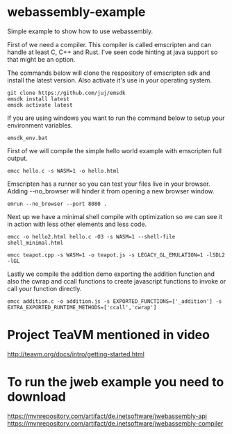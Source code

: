 # webassembly-example

Simple example to show how to use webassembly.

First of we need a compiler. This compiler is called emscripten and can handle at least C, C++ and Rust. I've seen code hinting at java support so that might be an option.

The commands below will clone the respository of emscripten sdk and install the latest version. Also activate it's use in your operating system.
```
git clone https://github.com/juj/emsdk
emsdk install latest
emsdk activate latest
```

If you are using windows you want to run the command below to setup your environment variables.
```
emsdk_env.bat
```

First of we will compile the simple hello world example with emscripten full output.
```
emcc hello.c -s WASM=1 -o hello.html
```

Emscripten has a runner so you can test your files live in your browser. Adding --no_browser will hinder it from opening a new browser window.
```
emrun --no_browser --port 8080 .
```

Next up we have a minimal shell compile with optimization so we can see it in action with less other elements and less code.
```
emcc -o hello2.html hello.c -O3 -s WASM=1 --shell-file shell_minimal.html
```

```
emcc teapot.cpp -s WASM=1 -o teapot.js -s LEGACY_GL_EMULATION=1 -lSDL2 -lGL
```

Lastly we compile the addition demo exporting the addition function and also the cwrap and ccall functions to create javascript functions to invoke or call your function directly.
```
emcc addition.c -o addition.js -s EXPORTED_FUNCTIONS=['_addition'] -s EXTRA_EXPORTED_RUNTIME_METHODS=['ccall','cwrap']
```

# Project TeaVM mentioned in video

http://teavm.org/docs/intro/getting-started.html

# To run the jweb example you need to download

https://mvnrepository.com/artifact/de.inetsoftware/jwebassembly-api
https://mvnrepository.com/artifact/de.inetsoftware/jwebassembly-compiler
